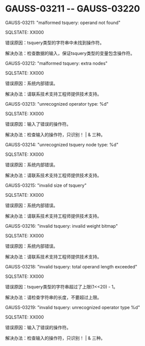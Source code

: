 # GAUSS-03211 -- GAUSS-03220

GAUSS-03211: "malformed tsquery: operand not found"

SQLSTATE: XX000

错误原因：tsquery类型的字符串中未找到操作符。

解决办法：检查数据的输入，保证tsquery类型的变量包含操作符。

GAUSS-03212: "malformed tsquery: extra nodes"

SQLSTATE: XX000

错误原因：系统内部错误。

解决办法：请联系技术支持工程师提供技术支持。

GAUSS-03213: "unrecognized operator type: %d"

SQLSTATE: XX000

错误原因：输入了错误的操作符。

解决办法：检查输入的操作符，只识别！ | & 三种。

GAUSS-03214: "unrecognized tsquery node type: %d"

SQLSTATE: XX000

错误原因：系统内部错误。

解决办法：请联系技术支持工程师提供技术支持。

GAUSS-03215: "invalid size of tsquery"

SQLSTATE: XX000

错误原因：系统内部错误。

解决办法：请联系技术支持工程师提供技术支持。

GAUSS-03216: "invalid tsquery: invalid weight bitmap"

SQLSTATE: XX000

错误原因：系统内部错误。

解决办法：请联系技术支持工程师提供技术支持。

GAUSS-03218: "invalid tsquery: total operand length exceeded"

SQLSTATE: XX000

错误原因：tsquery类型的字符串超过了上限\(1<<20\) - 1。

解决办法：请检查字符串的长度，不要超过上限。

GAUSS-03219: "invalid tsquery: unrecognized operator type %d"

SQLSTATE: XX000

错误原因：输入了错误的操作符。

解决办法：检查输入的操作符，只识别！ | & 三种。


